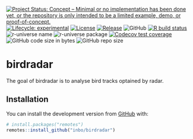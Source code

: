 
<!-- README.md is generated from README.Rmd. Please edit that file -->
<!-- badges: start -->

[![Project Status: Concept – Minimal or no implementation has been done
yet, or the repository is only intended to be a limited example, demo,
or
proof-of-concept.](https://www.repostatus.org/badges/latest/concept.svg)](https://www.repostatus.org/#concept)
[![Lifecycle:
experimental](https://img.shields.io/badge/lifecycle-experimental-orange.svg)](https://lifecycle.r-lib.org/articles/stages.html#experimental)
[![License](https://img.shields.io/badge/license-GPL--3-blue.svg?style=flat)](https://www.gnu.org/licenses/gpl-3.0.html)
[![Release](https://img.shields.io/github/release/inbo/birdradar.svg)](https://github.com/inbo/birdradar/releases)
![GitHub](https://img.shields.io/github/license/inbo/birdradar) [![R
build
status](https://github.com/inbo/birdradar/workflows/check%20package%20on%20main/badge.svg)](https://github.com/inbo/birdradar/actions)
![r-universe
name](https://inbo.r-universe.dev/badges/:name?color=c04384)
![r-universe package](https://inbo.r-universe.dev/badges/birdradar)
[![Codecov test
coverage](https://codecov.io/gh/inbo/birdradar/branch/main/graph/badge.svg)](https://app.codecov.io/gh/inbo/birdradar?branch=main)
![GitHub code size in
bytes](https://img.shields.io/github/languages/code-size/inbo/birdradar.svg)
![GitHub repo
size](https://img.shields.io/github/repo-size/inbo/birdradar.svg)
<!-- badges: end -->

# birdradar

The goal of birdradar is to analyse bird tracks optained by radar.

## Installation

You can install the development version from
[GitHub](https://github.com/) with:

``` r
# install.packages("remotes")
remotes::install_github("inbo/birdradar")
```
